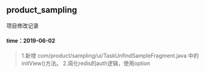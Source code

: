 ## product_sampling

项目修改记录

#### time：2019-06-02

> 1.新增 com/product/sampling/ui/TaskUnfindSampleFragment.java 中的initView()方法。
> 2.简化redis的auth逻辑，使用option
